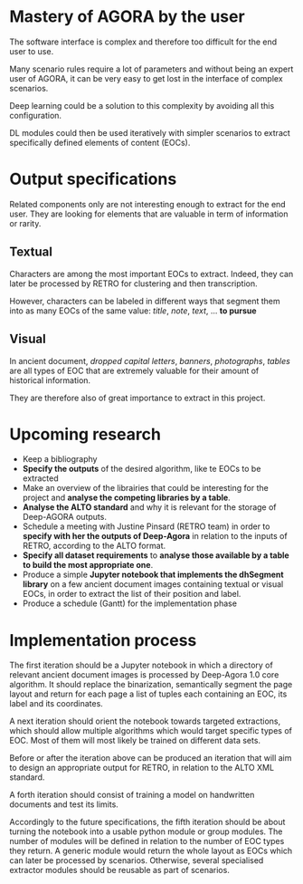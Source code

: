 # Mastery of AGORA by the user

The software interface is complex and therefore too difficult for the end user to use.

Many scenario rules require a lot of parameters and without being an expert user of AGORA, it can be very easy to get lost in the interface of complex scenarios.

Deep learning could be a solution to this complexity by avoiding all this configuration.

DL modules could then be used iteratively with simpler scenarios to extract specifically defined elements of content (EOCs).


# Output specifications

Related components only are not interesting enough to extract for the end user.
They are looking for elements that are valuable in term of information or rarity.

## Textual

Characters are among the most important EOCs to extract. Indeed, they can later be processed by RETRO for clustering and then transcription.

However, characters can be labeled in different ways that segment them into as many EOCs of the same value: *title*, *note*, *text*, ... **to pursue**


## Visual

In ancient document, *dropped capital letters*, *banners*, *photographs*, *tables* are all types of EOC that are extremely valuable for their amount of historical information.

They are therefore also of great importance to extract in this project.


# Upcoming research

- Keep a bibliography
- **Specify the outputs** of the desired algorithm, like te EOCs to be extracted
- Make an overview of the librairies that could be interesting for the project and **analyse the competing libraries by a table**.
- **Analyse the ALTO standard** and why it is relevant for the storage of Deep-AGORA outputs.
- Schedule a meeting with Justine Pinsard (RETRO team) in order to **specify with her the outputs of Deep-Agora** in relation to the inputs of RETRO, according to the ALTO format.
- **Specify all dataset requirements** to **analyse those available by a table to build the most appropriate one**.
- Produce a simple **Jupyter notebook that implements the dhSegment library** on a few ancient document images containing textual or visual EOCs, in order to extract the list of their position and label.
- Produce a schedule (Gantt) for the implementation phase


# Implementation process

The first iteration should be a Jupyter notebook in which a directory of relevant ancient document images is processed by Deep-Agora 1.0 core algorithm.
It should replace the binarization, semantically segment the page layout and return for each page a list of tuples each containing an EOC, its label and its coordinates.

A next iteration should orient the notebook towards targeted extractions, which should allow multiple algorithms which would target specific types of EOC.
Most of them will most likely be trained on different data sets.

Before or after the iteration above can be produced an iteration that will aim to design an appropriate output for RETRO, in relation to the ALTO XML standard.

A forth iteration should consist of training a model on handwritten documents and test its limits.

Accordingly to the future specifications, the fifth iteration should be about turning the notebook into a usable python module or group modules.
The number of modules will be defined in relation to the number of EOC types they return.
A generic module would return the whole layout as EOCs which can later be processed by scenarios.
Otherwise, several specialised extractor modules should be reusable as part of scenarios.

